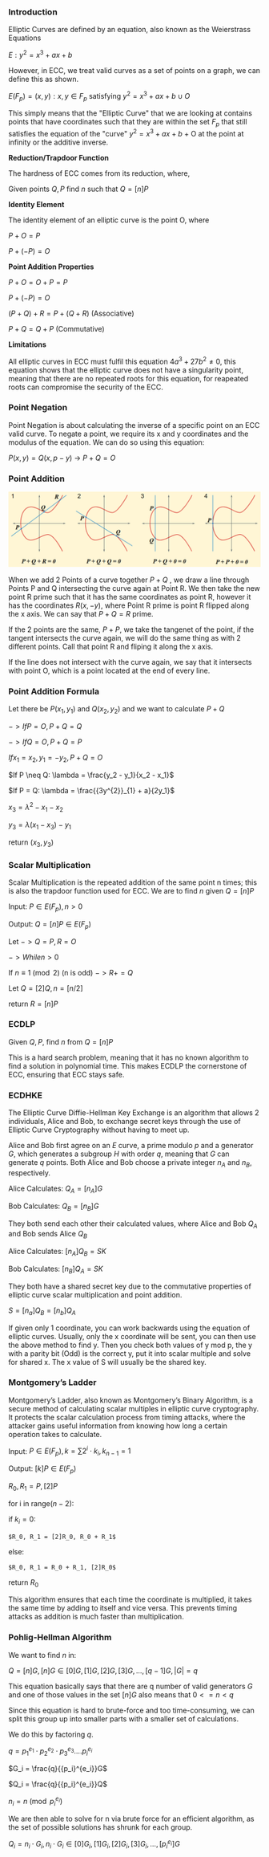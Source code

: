 ### __Introduction__

Elliptic Curves are defined by an equation, also known as the Weierstrass Equations

$E: y^{2} = x^{3} + ax + b$

However, in ECC, we treat valid curves as a set of points on a graph, we can define this as shown.

$E(F_{p}) = (x, y): x, y ∈ F_{p}$ satisfying $y^{2} = x^{3} + ax +b ∪ O$

This simply means that the "Elliptic Curve" that we are looking at contains points that have coordinates such that they are within the set $F_{p}$ that still satisfies the equation of the "curve" $y^{2} = x^{3} + ax + b$ + O at the point at infinity or the additive inverse.

__Reduction/Trapdoor Function__

The hardness of ECC comes from its reduction, where,

Given points $Q, P$ find $n$ such that $Q = [n]P$


__Identity Element__

The identity element of an elliptic curve is the point O, where

$P + O = P$

$P + (-P) = O$


__Point Addition Properties__

$P + O = O + P = P$

$P + (- P) = O$

$(P + Q) + R = P + (Q + R)$ (Associative)

$P + Q = Q + P$ (Commutative)


__Limitations__

All elliptic curves in ECC must fulfil this equation $4a^{3} + 27b^{2} \neq 0$, this equation shows that the elliptic curve does not have a singularity point, meaning that there are no repeated roots for this equation, for reapeated roots can compromise the security of the ECC.

### __Point Negation__

Point Negation is about calculating the inverse of a specific point on an ECC valid curve. To negate a point, we require its x and y coordinates and the modulus of the equation. We can do so using this equation:

$P(x, y) = Q(x, p - y)$ -> $P + Q = O$


### __Point Addition__

![Screenshot](./images/Point_Addition.png)

When we add 2 Points of a curve together $P + Q$ , we draw a line through Points P and Q intersecting the curve again at Point R. We then take the new point R prime such that it has the same coordinates as point R, however it has the coordinates $R(x, -y)$, where Point R prime is point R flipped along the x axis. We can say that $P + Q = R$ prime.

If the 2 points are the same, $P + P$, we take the tangenet of the point, if the tangent intersects the curve again, we will do the same thing as with 2 different points. Call that point R and fliping it along the x axis. 

If the line does not intersect with the curve again, we say that it intersects with point O, which is a point located at the end of every line.

### __Point Addition Formula__

Let there be $P(x_1, y_1)$ and $Q(x_2, y_2)$ and we want to calculate $P + Q$

$-> If P = O, P + Q = Q$

$-> If Q = O, P + Q = P$

$If x_1 = x_2, y_1 = -y_2, P + Q = O$

$If P \neq Q: \lambda = \frac{y_2 - y_1}{x_2 - x_1}$

$If P = Q: \lambda = \frac{{3y^{2}}_{1} + a}{2y_1}$

$x_3 = \lambda^2 - x_1 - x_2$

$y_3 = \lambda(x_1 - x_3) - y_1$

return $(x_3, y_3)$


### __Scalar Multiplication__

Scalar Multiplication is the repeated addition of the same point n times; this is also the trapdoor function used for ECC. We are to find $n$ given $Q = [n]P$

Input: $P ∈ E(F_p), n > 0$

Output: $Q = [n]P ∈ E(F_p)$

Let $-> Q = P, R = O$

$-> While n > 0$

If $n \equiv 1 \pmod{2}$ (n is odd) $-> R += Q$

Let $Q = [2]Q, n = [n/2]$

return $R = [n]P$


### __ECDLP__

Given $Q, P$, find $n$ from $Q = [n]P$

This is a hard search problem, meaning that it has no known algorithm to find a solution in polynomial time. This makes ECDLP the cornerstone of ECC, ensuring that ECC stays safe.


### __ECDHKE__

The Elliptic Curve Diffie-Hellman Key Exchange is an algorithm that allows 2 individuals, Alice and Bob, to exchange secret keys through the use of Elliptic Curve Cryptography without having to meet up.

Alice and Bob first agree on an $E$ curve, a prime modulo $p$ and a generator $G$, which generates a subgroup $H$ with order $q$, meaning that $G$ can generate $q$ points. Both Alice and Bob choose a private integer $n_A$ and $n_B$, respectively.

Alice Calculates: $Q_A = [n_A]G$

Bob Calculates: $Q_B = [n_B]G$

They both send each other their calculated values, where Alice and Bob $Q_A$ and Bob sends Alice $Q_B$

Alice Calculates: $[n_A]Q_B = SK$

Bob Calculates: $[n_B]Q_A = SK$

They both have a shared secret key due to the commutative properties of elliptic curve scalar multiplication and point addition.

$S = [n_a]Q_B = [n_b]Q_A$

If given only 1 coordinate, you can work backwards using the equation of elliptic curves. Usually, only the x coordinate will be sent, you can then use the above method to find y. 
Then you check both values of y mod p, the y with a parity bit (Odd) is the correct y, put it into scalar multiple and solve for shared x. The x value of S will usually be the shared key.


### __Montgomery’s Ladder__

Montgomery’s Ladder, also known as Montgomery’s Binary Algorithm, is a secure method of calculating scalar multiples in elliptic curve cryptography. It protects the scalar calculation process from timing attacks, where the attacker gains useful information from knowing how long a certain operation takes to calculate. 

Input: $P ∈ E(F_p), k = \sum 2^{i} \cdot k_i, k_{n - 1} = 1$

Output: $[k]P ∈ E(F_p)$

$R_0, R_1 = P, [2]P$

for i in range($n - 2$):

  if $k_i = 0$:
  
    $R_0, R_1 = [2]R_0, R_0 + R_1$
    
  else:
  
    $R_0, R_1 = R_0 + R_1, [2]R_0$
    
return $R_0$

This algorithm ensures that each time the coordinate is multiplied, it takes the same time by adding to itself and vice versa. This prevents timing attacks as addition is much faster than multiplication.


### __Pohlig-Hellman Algorithm__

We want to find $n$ in:

$Q = [n]G, [n]G ∈ {[0]G, [1]G, [2]G, [3]G,..., [q - 1]G}, |G| = q$

This equation basically says that there are q number of valid generators $G$ and one of those values in the set $[n]G$ also means that $0 <= n < q$

Since this equation is hard to brute-force and too time-consuming, we can split this group up into smaller parts with a smaller set of calculations.

We do this by factoring $q$.

$q = {p_1}^{e_1} \cdot {p_2}^{e_2} \cdot {p_3}^{e_3} .... {p_i}^{e_i}$

$G_i = \frac{q}{{p_i}^{e_i}}G$

$Q_i = \frac{q}{{p_i}^{e_i}}Q$

$n_i = n \pmod{{p_i}^{e_i}}$

We are then able to solve for n via brute force for an efficient algorithm, as the set of possible solutions has shrunk for each group.

$Q_i = n_i \cdot G_i, n_i \cdot G_i ∈ {[0]G_i, [1]G_i, [2]G_i, [3]G_i,...,[{p_i}^{e_i}]G}$

